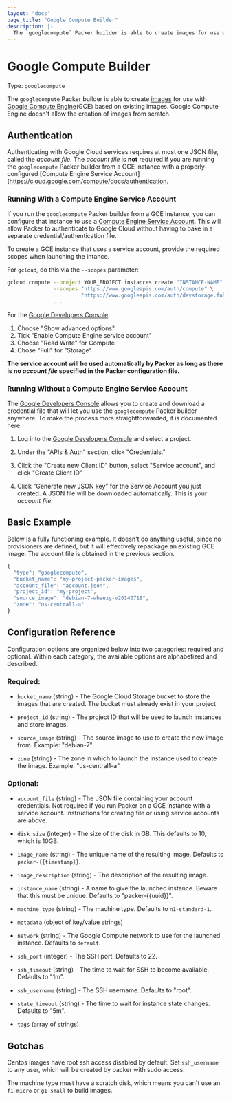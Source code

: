 ```yaml
---
layout: "docs"
page_title: "Google Compute Builder"
description: |-
  The `googlecompute` Packer builder is able to create images for use with Google Compute Engine (GCE) based on existing images. Google Compute Engine doesn't allow the creation of images from scratch.
---
```


# Google Compute Builder

Type: `googlecompute`

The `googlecompute` Packer builder is able to create [images](https://developers.google.com/compute/docs/images) for use with
[Google Compute Engine](https://cloud.google.com/products/compute-engine)(GCE) based on existing images. Google
Compute Engine doesn't allow the creation of images from scratch.

## Authentication

Authenticating with Google Cloud services requires at most one JSON file, 
called the _account file_. The _account file_ is **not** required if you are running
the `googlecompute` Packer builder from a GCE instance with a properly-configured
[Compute Engine Service Account](https://cloud.google.com/compute/docs/authentication.

### Running With a Compute Engine Service Account
If you run the `googlecompute` Packer builder from a GCE instance, you can configure that
instance to use a [Compute Engine Service Account](https://cloud.google.com/compute/docs/authentication). This will allow Packer to authenticate
to Google Cloud without having to bake in a separate credential/authentication file. 

To create a GCE instance that uses a service account, provide the required scopes when
launching the intance.

For `gcloud`, do this via the `--scopes` parameter:

```sh
gcloud compute --project YOUR_PROJECT instances create "INSTANCE-NAME" ... \
               --scopes "https://www.googleapis.com/auth/compute" \
                        "https://www.googleapis.com/auth/devstorage.full_control" \
               ...
```

For the [Google Developers Console](https://console.developers.google.com):

1. Choose "Show advanced options"
2. Tick "Enable Compute Engine service account"
3. Choose "Read Write" for Compute
4. Chose "Full" for "Storage"

**The service account will be used automatically by Packer as long as there is
no _account file_ specified in the Packer configuration file.**

### Running Without a Compute Engine Service Account

The [Google Developers Console](https://console.developers.google.com) allows you to
create and download a credential file that will let you use the `googlecompute` Packer
builder anywhere. To make
the process more straightforwarded, it is documented here.

1. Log into the [Google Developers Console](https://console.developers.google.com)
   and select a project.

2. Under the "APIs & Auth" section, click "Credentials."

3. Click the "Create new Client ID" button, select "Service account", and click "Create Client ID"

4. Click "Generate new JSON key" for the Service Account you just created. A JSON file will be downloaded automatically. This is your
   _account file_.

## Basic Example

Below is a fully functioning example. It doesn't do anything useful,
since no provisioners are defined, but it will effectively repackage an
existing GCE image. The account file is obtained in the previous section.

```javascript
{
  "type": "googlecompute",
  "bucket_name": "my-project-packer-images",
  "account_file": "account.json",
  "project_id": "my-project",
  "source_image": "debian-7-wheezy-v20140718",
  "zone": "us-central1-a"
}
```

## Configuration Reference

Configuration options are organized below into two categories: required and optional. Within
each category, the available options are alphabetized and described.

### Required:

* `bucket_name` (string) - The Google Cloud Storage bucket to store the
  images that are created. The bucket must already exist in your project

* `project_id` (string) - The project ID that will be used to launch instances
  and store images.

* `source_image` (string) - The source image to use to create the new image
  from. Example: "debian-7"

* `zone` (string) - The zone in which to launch the instance used to create
  the image. Example: "us-central1-a"

### Optional:

* `account_file` (string) - The JSON file containing your account credentials.
     Not required if you run Packer on a GCE instance with a service account.
     Instructions for creating file or using service accounts are above.

* `disk_size` (integer) - The size of the disk in GB.
  This defaults to 10, which is 10GB.

* `image_name` (string) - The unique name of the resulting image.
  Defaults to `packer-{{timestamp}}`.

* `image_description` (string) - The description of the resulting image.

* `instance_name` (string) - A name to give the launched instance. Beware
  that this must be unique. Defaults to "packer-{{uuid}}".

* `machine_type` (string) - The machine type. Defaults to `n1-standard-1`.

* `metadata` (object of key/value strings)

* `network` (string) - The Google Compute network to use for the launched
  instance. Defaults to `default`.

* `ssh_port` (integer) - The SSH port. Defaults to 22.

* `ssh_timeout` (string) - The time to wait for SSH to become available.
  Defaults to "1m".

* `ssh_username` (string) - The SSH username. Defaults to "root".

* `state_timeout` (string) - The time to wait for instance state changes.
  Defaults to "5m".

* `tags` (array of strings)

## Gotchas

Centos images have root ssh access disabled by default. Set `ssh_username` to any user, which will be created by packer with sudo access.

The machine type must have a scratch disk, which means you can't use an `f1-micro` or `g1-small` to build images.
